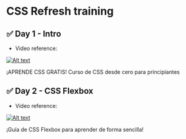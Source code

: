 # CSS Refresh training

## ✅ Day 1 - Intro

- Video reference:

[![Alt text](https://img.youtube.com/vi/hrxjBqZWsb0/0.jpg)](https://www.youtube.com/watch?v=hrxjBqZWsb0)

¡APRENDE CSS GRATIS! Curso de CSS desde cero para principiantes

## ✅ Day 2 - CSS Flexbox

- Video reference:

[![Alt text](https://img.youtube.com/vi/PSwlAuRbv_A/0.jpg)](https://www.youtube.com/watch?v=PSwlAuRbv_A)

¡Guía de CSS Flexbox para aprender de forma sencilla!
